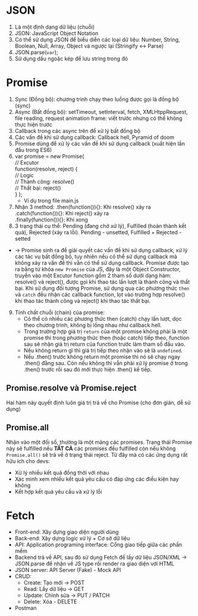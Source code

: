# JSON
1. Là một định dạng dữ liệu (chuỗi)
2. JSON: JavaScript Object Notation
3. Có thể sử dụng JSON để biểu diễn các loại dữ liệu: Number, String, Boolean, Null, Array, Object và ngược lại (Stringify <-> Parse)
4. JSON.parse(`var`);
5. Sử dụng dấu ngoặc kép để lưu string trong đó

# Promise
1. Sync (Đồng bộ): chương trình chạy theo luồng được gọi là đồng bộ (sync)
2. Async (Bất đồng bộ): setTimeout, setInterval, fetch, XMLHtppRequest, file reading, request animation frame: viết trước nhưng có thể không thực hiện trước
3. Callback trong các async trên để xử lý bất đồng bộ 
4. Các vấn đề khi sử dụng callback: Callback hell, Pyramid of doom
5. Promise dùng để xử lý các vấn đề khi sử dụng callback (xuất hiện lần đầu trong ES6)
6. var promise = new Promise(  
    // Excutor  
    function(resolve, reject) {  
        // Logic  
        // Thành công: resolve()  
        // Thất bại: reject()  
    }
);
    - Ví dụ trong file main.js
7. Nhận 3 method: .then(function()){}: Khi resolve() xảy ra  
.catch(function()){}: Khi reject() xảy ra  
.finally(function()){}: Khi xong
8. 3 trạng thái cụ thể: Pending (đang chờ xử lý), Fulfilled (hoàn thành kết quả), Rejected (xảy ra lỗi). Pending - unsetted, Fulfilled + Rejected - setted
- -> Promise sinh ra để giải quyết các vấn đề khi sử dụng callback, xử lý các tác vụ bất đồng bộ, tuy nhiên nếu có thể sử dụng callback mà không xảy ra vấn đề thì vẫn có thể sử dụng callback. Promise được tạo ra bằng từ khóa `new Promise` của JS, đây là một Object Constructor, truyền vào một Excutor function gồm 2 tham số dưới dạng hàm: resolve() và reject(), được gọi khi thao tác lần lượt là thành công và thất bại. Khi sử dụng đối tượng Promise, sử dụng qua các phương thức `then` và `catch` đều nhận các callback function, lọt vào trường hợp resolve() khi thao tác thành công và reject() khi thao tác thất bại.
9.  Tính chất chuỗi (chain) của promise:
    - Có thể có nhiều các phương thức then (catch) chạy lần lượt, dọc theo chương trình, không bị lồng nhau như callback hell.
    - Trong trường hợp giá trị `return` của một promise không phải là một promise thì trong phương thức then (hoặc catch) tiếp theo, function sau sẽ nhận giá trị return của function trước làm tham số đầu vào.
    - Nếu không return gì thì giá trị tiếp theo nhận vào sẽ là `undefined`.
    - Nếu .then() trước không return một promise thì nó sẽ chạy ngay .then() đằng sau. Còn nếu không thì vẫn phải xử lý promise ở trong .then() trước rồi sau đó mới thực hiện .then() kế tiếp.

## Promise.resolve và Promise.reject
Hai hàm này quyết định luôn giá trị trả về cho Promise (cho đơn giản, dễ sử dụng)

## Promise.all
Nhận vào một đối số, thường là một mảng các promises. Trạng thái Promise này sẽ fulfilled nếu **TẤT CẢ** các promises đều fulfilled còn nếu không `Promise.all()` sẽ trả về ở trạng thái reject. Từ đây mà có các ứng dụng rất hữu ích cho devs:
- Xử lý nhiều kết quả đồng thời với nhau
- Xác minh xem nhiều kết quả yêu cầu có đáp ứng các điều kiện hay không
- Kết hợp kết quả yêu cầu và xử lý lỗi 

# Fetch
- Front-end: Xây dựng giao diện người dùng
- Back-end: Xây dựng logic xử lý + Cơ sở dữ liệu
- API: Application programing interface: Cổng giao tiếp giữa các phần mềm
- Backend trả về API, sau đó sử dụng Fetch để lấy dữ liệu JSON/XML -> JSON.parse để nhận về JS type rồi render ra giao diện với HTML
- JSON server: API Server (Fake) - Mock API
- CRUD:
    - Create: Tạo mới -> POST
    - Read: Lấy dữ liệu -> GET
    - Update: Chỉnh sửa -> PUT / PATCH
    - Delete: Xóa - DELETE
- Postman
